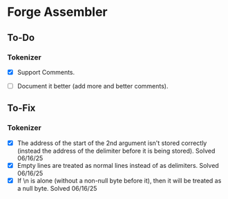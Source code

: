 # Forge Assembler

## To-Do
    
### Tokenizer

- [x] Support Comments.
- [ ] Document it better (add more and better comments).


## To-Fix

### Tokenizer

- [x] The address of the start of the 2nd argument isn't stored correctly (instead the address of the delimiter before it is being stored). Solved 06/16/25
- [x] Empty lines are treated as normal lines instead of as delimiters. Solved 06/16/25
- [x] If \n is alone (without a non-null byte before it), then it will be treated as a null byte. Solved 06/16/25  
